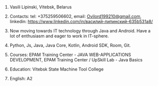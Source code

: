 1. Vasili Lipinski, Vitebsk, Belarus

2. Contacts: tel: +375259506602, email: Ovilord199210@gmail.com, linkedin: https://www.linkedin.com/in/василий-липинский-635b531a8/

3. Now moving towards IT technology through Java and Android. Have a lot of enthusiasm and eager to work in IT-sphere.

4. Python, Js, Java, Java Core, Kotlin, Android SDK, Room, Git.

5. Courses: EPAM Training Center - JAVA WEB-APPLICATIONS DEVELOPMENT, EPAM Training Center / UpSkill Lab - Java Basics

6. Education: Vitebsk State Machine Tool College

7. English: A2
